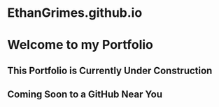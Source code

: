 # EthanGrimes.github.io
# Welcome to my Portfolio
## This Portfolio is Currently Under Construction
## Coming Soon to a GitHub Near You
